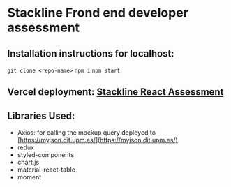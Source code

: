 # Stackline Frond end developer assessment

## Installation instructions for localhost:

`git clone <repo-name>`
`npm i`
`npm start`

## Vercel deployment: [Stackline React Assessment](http://stackline-dashboard.vercel.app/)

## Libraries Used:

- Axios: for calling the mockup query deployed to [https://myjson.dit.upm.es/](https://myjson.dit.upm.es/)
- redux
- styled-components
- chart.js
- material-react-table
- moment
